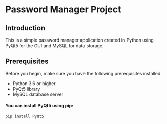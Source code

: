 # Password Manager Project

## Introduction

This is a simple password manager application created in Python using PyQt5 for the GUI and MySQL for data storage.

## Prerequisites

Before you begin, make sure you have the following prerequisites installed:

- Python 3.6 or higher
- PyQt5 library
- MySQL database server

#### You can install PyQt5 using pip:

```bash
pip install PyQt5

